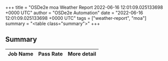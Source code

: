 +++
title = "OSDe2e moa Weather Report 2022-06-16 12:01:09.025133698 +0000 UTC"
author = "OSDe2e Automation"
date = "2022-06-16 12:01:09.025133698 +0000 UTC"
tags = ["weather-report", "moa"]
summary = "<table class=\"summary\"></table>"
+++
## Summary

| Job Name | Pass Rate | More detail |
|----------|-----------|-------------|




